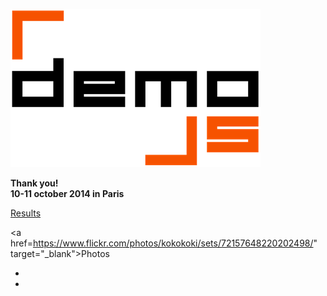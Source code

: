 
![DemoJS](images/demojs_normal.png)

<strong>Thank you!<br />
10-11 october 2014 in Paris</strong>

<a href="http://www.pouet.net/party.php?which=1570&when=2014" target="_blank">Results</a>

<a href=https://www.flickr.com/photos/kokokoki/sets/72157648220202498/" target="_blank">Photos</a>

<ul class="social">
  <li>
    <a href="https://www.facebook.com/DemoJS" target="_blank"><i class="fa fa-facebook-square"></i></a>
  </li> 
  <li>
    <a href="https://twitter.com/demojsorg/" target="_blank"><i class="fa fa-twitter-square"></i></a>
  </li>
</ul>
